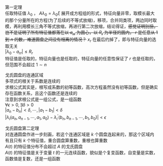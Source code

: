 第一定理  
任取特征值 $\lambda_0$ ， $A\lambda_0=\lambda_0\xi$ 展开成方程组的形式，特征向量非零，取模长最大的那个分量所在的方程(为了后续的不等式放缩)，移项，合并同类项，两边同时取模，再利用模长三角不等式放缩，再进行第二次放缩，结论得证，~~感觉证明别扭，岂不是证明了所有特征值都落在以 $a_{rr}$ 为圆心，以 $R_r$ 为半径的圆内， $r$ 是任意从 $1$ 到 $n$ 的数，难道圆盘之间没有相离的情况？~~ $x_r$ 在最后约掉了，即与特征向量的选取无关  
 $|\lambda_0-a_{rr}|\leq R_r$  
特征值是任取的，特征向量也是任取的，特征向量的任意性保证了 $r$ 也是任取的，但范围不会超过 $1\sim n$  
  
戈氏圆盘的连通区域  
多项式的根关于系数是连续的  
求根公式其实是，根写成系数的初等函数，高次方程虽然没有初等函数，但是确实存在函数关系，且这个函数还是连续的  
注意到求根公式是一组公式，是一组函数  
 $\forall\epsilon>0,\exists\delta>0$  
 $|a_n-b_n|<\delta,\cdots,|a_1-b_1|<\delta$  
 $|\lambda_i(a_n,a_{n-1},\cdots,a_1,a_0)  
-\lambda_i^\prime(b_n,b_{n-1},\cdots,b_1,b_0)|<  
\epsilon$  
  
戈氏圆盘第二定理  
对连通圆盘作进一步刻画，若这个连通区域是 $k$ 个圆盘连起来的，那这个区域内有且只有 $k$ 个特征值，重合圆盘算重数，重根也算重数  
 $A(t)$ 的特征值分布不会超过 $A$ 的戈氏圆盘  
 $A(t)$ 的特征值是关于变量 $t$ 的一元连续函数，貌似是个复变函数，自变量是实数，函数值是复数，还是一组函数  

